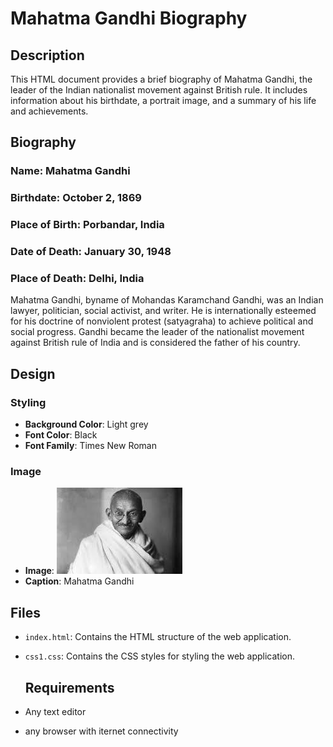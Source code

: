 # Mahatma Gandhi Biography

## Description

This HTML document provides a brief biography of Mahatma Gandhi, the leader of the Indian nationalist movement against British rule. It includes information about his birthdate, a portrait image, and a summary of his life and achievements.

## Biography

### Name: Mahatma Gandhi
### Birthdate: October 2, 1869
### Place of Birth: Porbandar, India
### Date of Death: January 30, 1948
### Place of Death: Delhi, India

Mahatma Gandhi, byname of Mohandas Karamchand Gandhi, was an Indian lawyer, politician, social activist, and writer. He is internationally esteemed for his doctrine of nonviolent protest (satyagraha) to achieve political and social progress. Gandhi became the leader of the nationalist movement against British rule of India and is considered the father of his country.

## Design

### Styling
- **Background Color**: Light grey
- **Font Color**: Black
- **Font Family**: Times New Roman

### Image
- **Image**: ![Mahatma Gandhi](MG.jpg)
- **Caption**: Mahatma Gandhi

## Files

- `index.html`: Contains the HTML structure of the web application.
- `css1.css`: Contains the CSS styles for styling the web application.

  ## Requirements

- Any text editor
- any browser with iternet connectivity

